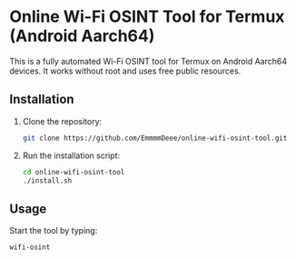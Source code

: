 # Online Wi-Fi OSINT Tool for Termux (Android Aarch64)

This is a fully automated Wi-Fi OSINT tool for Termux on Android Aarch64 devices. It works without root and uses free public resources.

## Installation

1. Clone the repository:
   ```bash
   git clone https://github.com/EmmmmDeee/online-wifi-osint-tool.git
   ```
2. Run the installation script:
   ```bash
   cd online-wifi-osint-tool
   ./install.sh
   ```

## Usage

Start the tool by typing:
```bash
wifi-osint
```
